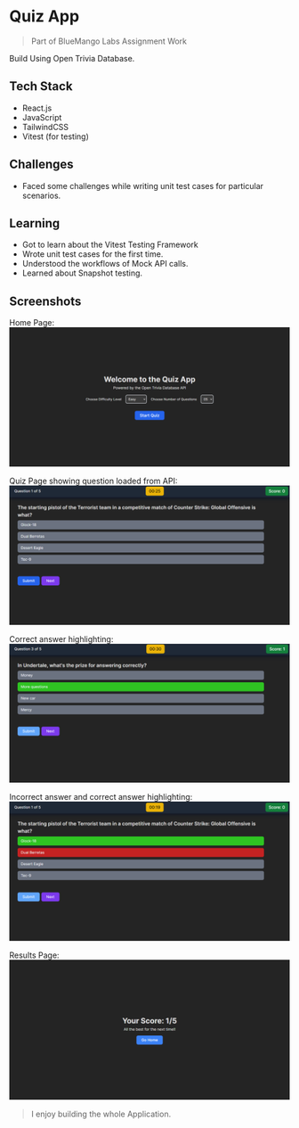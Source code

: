 # Quiz App

> Part of BlueMango Labs Assignment Work

Build Using Open Trivia Database.

## Tech Stack

- React.js
- JavaScript
- TailwindCSS
- Vitest (for testing)

## Challenges

- Faced some challenges while writing unit test cases for particular scenarios.

## Learning

- Got to learn about the Vitest Testing Framework
- Wrote unit test cases for the first time.
- Understood the workflows of Mock API calls.
- Learned about Snapshot testing.

## Screenshots

Home Page:
![Home Page](/src/assests/image.png)

Quiz Page showing question loaded from API:
![Quiz Page showing question loaded from API](/src/assests/image-1.png)

Correct answer highlighting:
![Correct answer highlighting](/src/assests/image-2.png)

Incorrect answer and correct answer highlighting:
![Incorrect answer and correct answer highlighting](/src/assests/image-3.png)

Results Page:
![Results Page](/src/assests/image-4.png)

> I enjoy building the whole Application.
